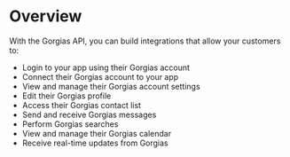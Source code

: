# Overview

With the Gorgias API, you can build integrations that allow your customers to:

- Login to your app using their Gorgias account
- Connect their Gorgias account to your app
- View and manage their Gorgias account settings
- Edit their Gorgias profile
- Access their Gorgias contact list
- Send and receive Gorgias messages
- Perform Gorgias searches
- View and manage their Gorgias calendar
- Receive real-time updates from Gorgias
